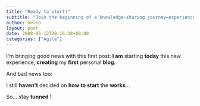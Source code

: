 ```yaml
---
title: "Ready to start!"
subtitle: "Join the beginning of a knowledge-sharing journey—experience the excitement, uncertainty, and promise of a big trying experiment"
author: helio
layout: post
date: 2008-05-12T20:16:38+00:00
categories: ["Agile"]
---
```


I'm bringing good news with this first post: **I am** starting **today** this new experience, **creating** my **first** personal **blog**.

And bad news too:

I still **haven't** decided on **how** **to start** the **works**...

So... stay **tunned** !
